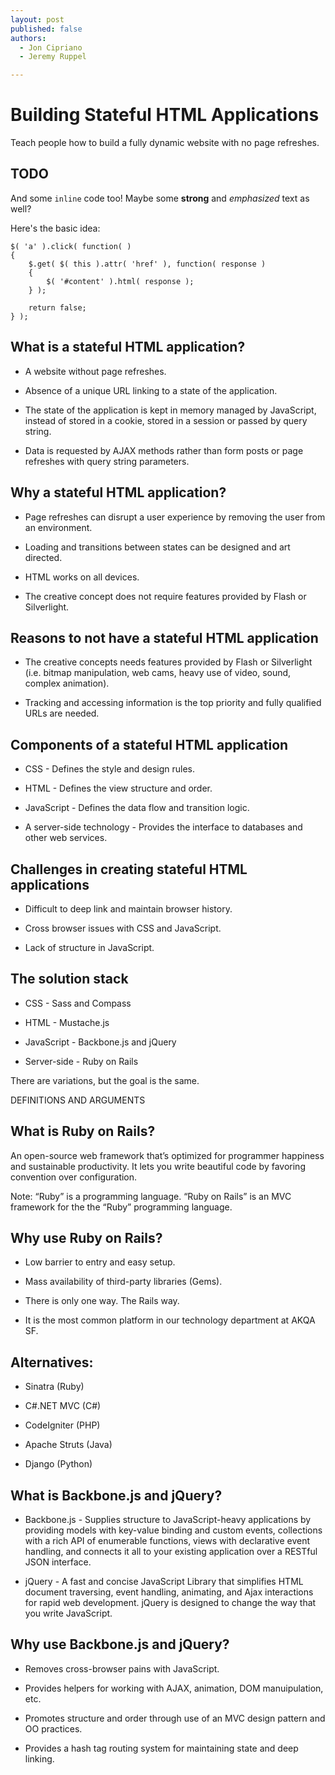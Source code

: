 ```yaml
---
layout: post
published: false
authors:
  - Jon Cipriano
  - Jeremy Ruppel

---
```


Building Stateful HTML Applications
===================================

Teach people how to build a fully dynamic website with no page refreshes.

TODO
----

And some `inline` code too! Maybe some **strong** and *emphasized* text as well?

Here's the basic idea:

	$( 'a' ).click( function( )
	{
		$.get( $( this ).attr( 'href' ), function( response )
		{
			$( '#content' ).html( response );
		} );

		return false;
	} );

What is a stateful HTML application?
------------------------------------

- A website without page refreshes.

- Absence of a unique URL linking to a state of the application.

- The state of the application is kept in memory managed by JavaScript, instead of stored in a cookie, stored in a session or passed by query string. 

- Data is requested by AJAX methods rather than form posts or page refreshes with query string parameters.

Why a stateful HTML application?
--------------------------------

- Page refreshes can disrupt a user experience by removing the user from an environment.

- Loading and transitions between states can be designed and art directed.

- HTML works on all devices.

- The creative concept does not require features provided by Flash or Silverlight.
	
Reasons to not have a stateful HTML application
-----------------------------------------------

- The creative concepts needs features provided by Flash or Silverlight (i.e. bitmap manipulation, web cams, heavy use of video, sound, complex animation).

- Tracking and accessing information is the top priority and fully qualified URLs are needed.

Components of a stateful HTML application
-----------------------------------------

- CSS - Defines the style and design rules.

- HTML - Defines the view structure and order.

- JavaScript - Defines the data flow and transition logic.

- A server-side technology - Provides the interface to databases and other web services.

Challenges in creating stateful HTML applications
-------------------------------------------------

- Difficult to deep link and maintain browser history.

- Cross browser issues with CSS and JavaScript.

- Lack of structure in JavaScript.

The solution stack
------------------

- CSS - Sass and Compass

- HTML - Mustache.js

- JavaScript - Backbone.js and jQuery

- Server-side - Ruby on Rails

There are variations, but the goal is the same.

DEFINITIONS AND ARGUMENTS

What is Ruby on Rails?
----------------------

An open-source web framework that’s optimized for programmer happiness and sustainable productivity. It lets you write beautiful code by favoring convention over configuration.

Note: “Ruby” is a programming language. “Ruby on Rails” is an MVC framework for the the “Ruby” programming language. 

Why use Ruby on Rails?
----------------------

- Low barrier to entry and easy setup.

- Mass availability of third-party libraries (Gems).

- There is only one way. The Rails way.

- It is the most common platform in our technology department at AKQA SF.

Alternatives:
-------------

- Sinatra (Ruby)

- C#.NET MVC (C#)

- CodeIgniter (PHP)

- Apache Struts (Java)

- Django (Python)

What is Backbone.js and jQuery?
-------------------------------

- Backbone.js - Supplies structure to JavaScript-heavy applications by providing models with key-value binding and custom events, collections with a rich API of enumerable functions, views with declarative event handling, and connects it all to your existing application over a RESTful JSON interface.

- jQuery - A fast and concise JavaScript Library that simplifies HTML document traversing, event handling, animating, and Ajax interactions for rapid web development. jQuery is designed to change the way that you write JavaScript.

Why use Backbone.js and jQuery?
-------------------------------

- Removes cross-browser pains with JavaScript.

- Provides helpers for working with AJAX, animation, DOM manuipulation, etc.

- Promotes structure and order through use of an MVC design pattern and OO practices.

- Provides a hash tag routing system for maintaining state and deep linking.